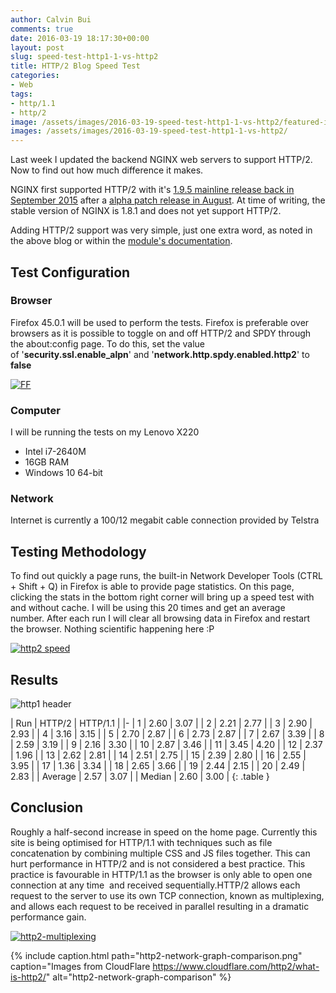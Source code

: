 ```yaml
---
author: Calvin Bui
comments: true
date: 2016-03-19 18:17:30+00:00
layout: post
slug: speed-test-http1-1-vs-http2
title: HTTP/2 Blog Speed Test
categories:
- Web
tags:
- http/1.1
- http/2
image: /assets/images/2016-03-19-speed-test-http1-1-vs-http2/featured-image.jpg
images: /assets/images/2016-03-19-speed-test-http1-1-vs-http2/
---
```


Last week I updated the backend NGINX web servers to support HTTP/2. Now to find out how much difference it makes.

<!-- more -->

NGINX first supported HTTP/2 with it's [1.9.5 mainline release back in September 2015](https://www.nginx.com/blog/nginx-1-9-5/) after a [alpha patch release in August](https://www.nginx.com/blog/early-alpha-patch-http2/). At time of writing, the stable version of NGINX is 1.8.1 and does not yet support HTTP/2.

Adding HTTP/2 support was very simple, just one extra word, as noted in the above blog or within the [module's documentation](http://nginx.org/en/docs/http/ngx_http_v2_module.html).

## Test Configuration

### Browser

Firefox 45.0.1 will be used to perform the tests. Firefox is preferable over browsers as it is possible to toggle on and off HTTP/2 and SPDY through the about:config page. To do this, set the value of '**security.ssl.enable_alpn**' and '**network.http.spdy.enabled.http2**' to **false**

[![FF]({{page.images}}ff.png)]({{page.images}}ff.png)

### Computer

I will be running the tests on my Lenovo X220

* Intel i7-2640M
* 16GB RAM
* Windows 10 64-bit

### Network

Internet is currently a 100/12 megabit cable connection provided by Telstra

## Testing Methodology

To find out quickly a page runs, the built-in Network Developer Tools (CTRL + Shift + Q) in Firefox is able to provide page statistics. On this page, clicking the stats in the bottom right corner will bring up a speed test with and without cache. I will be using this 20 times and get an average number. After each run I will clear all browsing data in Firefox and restart the browser. Nothing scientific happening here :P

[![http2 speed]({{page.images}}http2-speed.png)]({{page.images}}http2-speed.png)

## Results

![http1 header]({{page.images}}http1-header-300x262.png)

| Run | HTTP/2 | HTTP/1.1 |
|-
| 1 | 2.60 | 3.07 |
| 2 | 2.21 | 2.77 |
| 3 | 2.90 | 2.93 |
| 4 | 3.16 | 3.15 |
| 5 | 2.70 | 2.87 |
| 6 | 2.73 | 2.87 |
| 7 | 2.67 | 3.39 |
| 8 | 2.59 | 3.19 |
| 9 | 2.16 | 3.30 |
| 10 | 2.87 | 3.46 |
| 11 | 3.45 | 4.20 |
| 12 | 2.37 | 1.96 |
| 13 | 2.62 | 2.81 |
| 14 | 2.51 | 2.75 |
| 15 | 2.39 | 2.80 |
| 16 | 2.55 | 3.95 |
| 17 | 1.36 | 3.34 |
| 18 | 2.65 | 3.66 |
| 19 | 2.44 | 2.15 |
| 20 | 2.49 | 2.83 |
| Average | 2.57 | 3.07 |
| Median | 2.60 | 3.00 |
{: .table }

## Conclusion

Roughly a half-second increase in speed on the home page. Currently this site is being optimised for HTTP/1.1 with techniques such as file concatenation by combining multiple CSS and JS files together. This can hurt performance in HTTP/2 and is not considered a best practice. This practice is favourable in HTTP/1.1 as the browser is only able to open one connection at any time  and received sequentially.HTTP/2 allows each request to the server to use its own TCP connection, known as multiplexing, and allows each request to be received in parallel resulting in a dramatic performance gain.

[![http2-multiplexing]({{page.images}}http2-multiplexing.png)]({{page.images}}http2-multiplexing.png)

{% include caption.html path="http2-network-graph-comparison.png" caption="Images from CloudFlare https://www.cloudflare.com/http2/what-is-http2/" alt="http2-network-graph-comparison" %}
